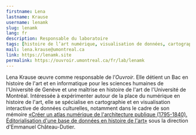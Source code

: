 ```yaml
---
firstname: Lena
lastname: Krause
username: lenamk
slug: lenamk
lang: fr
description: Responsable du laboratoire
tags: [histoire de l’art numérique, visualisation de données, cartographie, médiation culturelle, littératie numérique]
mail: lena.krause@umontreal.ca
link: https://lenamk.site
permalink: https://ouvroir.umontreal.ca/fr/lab/lenamk
---
```


Lena Krause œuvre comme responsable de l’_Ouvroir_. Elle détient un Bac en histoire de l'art et en informatique pour les sciences humaines de l'Université de Genève et une maîtrise en histoire de l'art de l'Université de Montréal. Intéressée à expérimenter autour de la place du numérique en histoire de l'art, elle se spécialise en cartographie et en visualisation interactive de données culturelles, notamment dans le cadre de son mémoire [«Créer un atlas numérique de l'architecture publique (1795-1840). Éditorialisation d'une base de données en histoire de l'art»](https://public.archi/atlas-2021) sous la direction d'Emmanuel Château-Dutier. 
